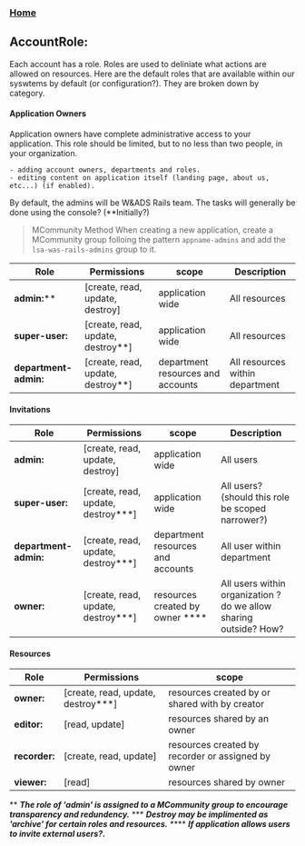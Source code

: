 ### [Home](./README.md)

## AccountRole:

Each account has a role. Roles are used to deliniate what actions are allowed on resources. Here are the default roles that are available within our syswtems by default (or configuration?). They are broken down by category.

  #### Application Owners
  
  Application owners have complete administrative access to your application. This role should be limited, but to no less than two people, in your organization.
  
    - adding account owners, departments and roles. 
    - editing content on application itself (landing page, about us, etc...) (if enabled).
  
  By default, the admins will be W&ADS Rails team. The tasks will generally be done using the console? (**Initially?)
  
  > MCommunity Method
    When creating a new application, create a MCommunity group folloing the pattern ```appname-admins``` and add the ```lsa-was-rails-admins``` group to it. 


  |   Role                    |  Permissions                       | scope                                              |Description |
  |---------------------------|------------------------------------|---------------------------------------------------|----------|
  |   **admin:****              |   [create, read, update, destroy]  | application wide                                  | All resources |
  |   **super-user:**         |   [create, read, update, destroy**]| application wide                                  | All resources |
  |   **department-admin:**   |   [create, read, update, destroy**]| department resources and accounts                 | All resources within department |
 
 #### Invitations
  |   Role                    |  Permissions                       | scope                                             | Description |
  |---------------------------|------------------------------------|---------------------------------------------------|--|
  |   **admin:**              |   [create, read, update, destroy]  | application wide                                  | All users  |
  |   **super-user:**         |   [create, read, update, destroy***]| application wide                                  | All users? (should this role be scoped narrower?) |
  |   **department-admin:**   |   [create, read, update, destroy***]| department resources and accounts                 | All user within department |
  |   **owner:**              |   [create, read, update, destroy***]| resources created by owner ****     |  All users within organization ? do we allow sharing outside? How?

  #### Resources
  |   Role                    |  Permissions                       | scope                                             |
  |---------------------------|------------------------------------|---------------------------------------------------|
  |   **owner:**              |   [create, read, update, destroy***]| resources created by or shared with by creator    |
  |   **editor:**             |   [read, update]                   | resources shared  by an owner                     |
  |   **recorder:**           |   [create, read, update]           | resources created by recorder or assigned by owner|
  |   **viewer:**             |   [read]                           | resources shared by owner                         |

  ** ***The role of 'admin' is assigned to a MCommunity group to encourage transparency and redundency.***
  *** ***Destroy may be implimented as 'archive' for certain roles and resources.***
  **** ***If application allows users to invite external users?.***